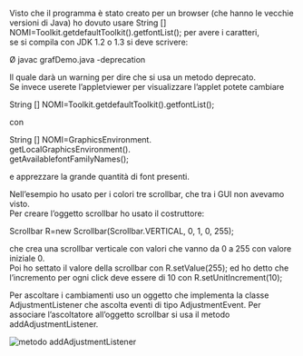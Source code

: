 Visto che il programma è stato creato per un browser (che hanno le vecchie versioni di Java) ho dovuto usare String [] NOMI=Toolkit.getdefaultToolkit().getfontList(); per avere i caratteri,  
se si compila con JDK 1.2 o 1.3 si deve scrivere:

Ø javac grafDemo.java -deprecation

Il quale darà un warning per dire che si usa un metodo deprecato.  
Se invece userete l’appletviewer per visualizzare l’applet potete cambiare

String [] NOMI=Toolkit.getdefaultToolkit().getfontList();

con

String [] NOMI=GraphicsEnvironment.  
getLocalGraphicsEnvironment().  
getAvailablefontFamilyNames();

e apprezzare la grande quantità di font presenti.

Nell’esempio ho usato per i colori tre scrollbar, che tra i GUI non avevamo visto.  
Per creare l’oggetto scrollbar ho usato il costruttore:

Scrollbar R=new Scrollbar(Scrollbar.VERTICAL, 0, 1, 0, 255);

che crea una scrollbar verticale con valori che vanno da 0 a 255 con valore iniziale 0.  
Poi ho settato il valore della scrollbar con R.setValue(255); ed ho detto che l’incremento per ogni click deve essere di 10 con R.setUnitIncrement(10);

Per ascoltare i cambiamenti uso un oggetto che implementa la classe AdjustmentListener che ascolta eventi di tipo AdjustmentEvent. Per associare l’ascoltatore all’oggetto scrollbar si usa il metodo addAdjustmentListener.

![metodo addAdjustmentListener](http://html.it/guide/img/guida_java/34.gif)